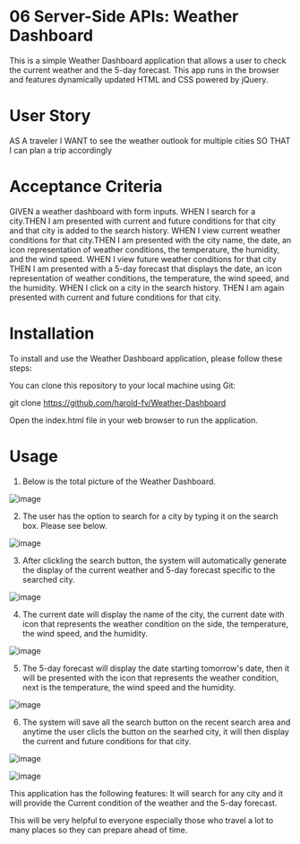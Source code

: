 # 06 Server-Side APIs: Weather Dashboard

This is a simple Weather Dashboard application that allows a user to check the current weather and the 5-day forecast. This app runs in the browser and features dynamically updated HTML and CSS powered by jQuery.

# User Story

AS A traveler
I WANT to see the weather outlook for multiple cities
SO THAT I can plan a trip accordingly

# Acceptance Criteria

GIVEN a weather dashboard with form inputs. WHEN I search for a city.THEN I am presented with current and future conditions for that city and that city is added to the search history. WHEN I view current weather conditions for that city.THEN I am presented with the city name, the date, an icon representation of weather conditions, the temperature, the humidity, and the wind speed. WHEN I view future weather conditions for that city
THEN I am presented with a 5-day forecast that displays the date, an icon representation of weather conditions, the temperature, the wind speed, and the humidity. WHEN I click on a city in the search history. THEN I am again presented with current and future conditions for that city.

# Installation

To install and use the Weather Dashboard application, please follow these steps:

You can clone this repository to your local machine using Git:

git clone https://github.com/harold-fv/Weather-Dashboard

Open the index.html file in your web browser to run the application.

# Usage

 1. Below is the total picture of the Weather Dashboard.

 ![image](https://user-images.githubusercontent.com/120603153/228978542-867ab7d9-7b4d-460c-b8cb-5999782ab4a1.png)


2. The user has the option to search for a city by typing it on the search box. Please see below.

![image](https://user-images.githubusercontent.com/120603153/228978757-d829fc01-2c18-4661-9643-cf51758a59be.png)


3. After clickling the search button, the system will automatically generate the display of the current weather and 5-day forecast specific to the searched city. 

![image](https://user-images.githubusercontent.com/120603153/228979075-df214bcb-38cd-44f0-8321-a2e8698e8937.png)


4. The current date will display the name of the city, the current date with icon that represents the weather condition on the side, the temperature, the wind speed, and the humidity.

![image](https://user-images.githubusercontent.com/120603153/228979470-6a0011c7-1be2-4d3a-89c7-8d5ed1b6f141.png)

5. The 5-day forecast will display the date starting tomorrow's date, then it will be presented with the icon that represents the weather condition, next is the temperature, the wind speed and the humidity.

![image](https://user-images.githubusercontent.com/120603153/228981423-efb4925e-1fe1-43fa-b1b8-39d7a93dd19f.png)

6. The system will save all the search button on the recent search area and anytime the user clicls the button on the searhed city, it will then display the current and future conditions for that city. 

![image](https://user-images.githubusercontent.com/120603153/228981771-8a46dd38-711a-49f3-8960-343c722c2c58.png)

![image](https://user-images.githubusercontent.com/120603153/228981883-ed3b71de-f713-4294-8c16-287b48e69293.png)

This application has the following features:
It will search for any city and it will provide the Current condition of the weather and the 5-day forecast.

This will be very helpful to everyone especially those who travel a lot to many places so they can prepare ahead of time.







